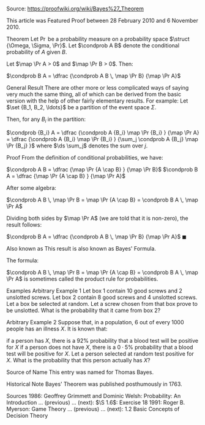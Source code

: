 # 

Source: https://proofwiki.org/wiki/Bayes%27_Theorem

  This article was Featured Proof between 28 February 2010 and 6 November 2010.




Theorem
Let $\Pr$ be a probability measure on a probability space $\struct {\Omega, \Sigma, \Pr}$.
Let $\condprob A B$ denote the conditional probability of $A$ given $B$.

Let $\map \Pr A > 0$ and $\map \Pr B > 0$.
Then:

$\condprob B A = \dfrac {\condprob A B \, \map \Pr B} {\map \Pr A}$


General Result
There are other more or less complicated ways of saying very much the same thing, all of which can be derived from the basic version with the help of other fairly elementary results.
For example:
Let $\set {B_1, B_2, \ldots}$ be a partition of the event space $\Sigma$.

Then, for any $B_i$ in the partition:

$\condprob {B_i} A = \dfrac {\condprob A {B_i} \map \Pr {B_i} } {\map \Pr A} = \dfrac {\condprob A {B_i} \map \Pr {B_i} } {\sum_j \condprob A {B_j} \map \Pr {B_j} }$
where $\ds \sum_j$ denotes the sum over $j$.


Proof
From the definition of conditional probabilities, we have:

$\condprob A B = \dfrac {\map \Pr {A \cap B} } {\map \Pr B}$
$\condprob B A = \dfrac {\map \Pr {A \cap B} } {\map \Pr A}$

After some algebra:

$\condprob A B \, \map \Pr B = \map \Pr {A \cap B} = \condprob B A \, \map \Pr A$

Dividing both sides by $\map \Pr A$ (we are told that it is non-zero), the result follows:

$\condprob B A = \dfrac {\condprob A B \, \map \Pr B} {\map \Pr A}$
$\blacksquare$


Also known as
This result is also known as Bayes' Formula.

The formula:

$\condprob A B \, \map \Pr B = \map \Pr {A \cap B} = \condprob B A \, \map \Pr A$
is sometimes called the product rule for probabilities.


Examples
Arbitrary Example $1$
Let box $1$ contain $10$ good screws and $2$ unslotted screws.
Let box $2$ contain $8$ good screws and $4$ unslotted screws.
Let a box be selected at random.
Let a screw chosen from that box prove to be unslotted.
What is the probability that it came from box $2$?


Arbitrary Example $2$
Suppose that, in a population, $6$ out of every $1000$ people has an illness $X$.
It is known that:

if a person has $X$, there is a $92 \%$ probability that a blood test will be positive for $X$
if a person does not have $X$, there is a $0 \cdotp 5 \%$ probability that a blood test will be positive for $X$.
Let a person selected at random test positive for $X$.
What is the probability that this person actually has $X$?


Source of Name
This entry was named for Thomas Bayes.


Historical Note
Bayes' Theorem was published posthumously in $1763$.


Sources
1986: Geoffrey Grimmett and Dominic Welsh: Probability: An Introduction ... (previous) ... (next): $\S 1.6$: Exercise $18$
1991: Roger B. Myerson: Game Theory ... (previous) ... (next): $1.2$ Basic Concepts of Decision Theory




